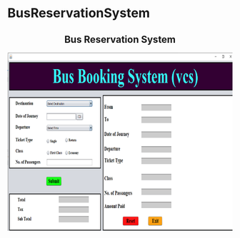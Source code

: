 # BusReservationSystem
<h2 align="center">Bus Reservation System</h2>
<p align="center">
 <img width="1200px" height="400px" src="https://github.com/Vizvawebsolutions/BusReservationSystem_Using_Java/blob/master/Bus%20booking%20system%20snap1.PNG" align="center" alt="GitHub Readme" />
</p><br><br>
